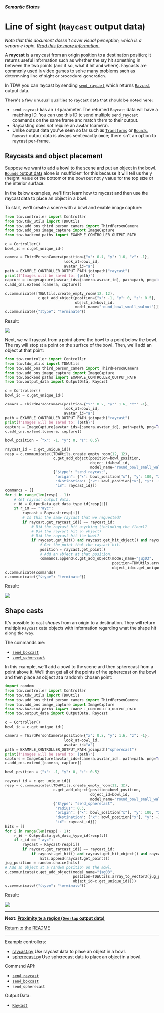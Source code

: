 ##### Semantic States

# Line of sight (`Raycast` output data)

*Note that this document doesn't cover visual perception, which is a separate topic. [Read this for more information.](../visual_perception/overview.md)*

A **raycast** is a ray cast from an origin position to a destination position; it returns useful information such as whether the ray hit something in between the two points (and if so, what it hit and where). Raycasts are commonly used in video games to solve many problems such as determining line of sight or procedural generation. 

In TDW, you can raycast by sending [`send_raycast`](../../api/command_api.md#send_raycast) which returns [`Raycast`](../../api/output_data.md#Raycast) output data.

There's a few unusual qualities to raycast data that should be noted here:

- `send_raycast` has an `id` parameter. The returned `Raycast` data will have a matching ID. You can use this ID to send multiple `send_raycast` commands on the same frame and match them to their output.
- Raycasting does *not* require an avatar (camera).
- Unlike output data you've seen so far such as [`Transforms`](../core_concepts/output_data.md) or [`Bounds`](bounds.md), `Raycast` output data is always sent exactly once; there isn't an option to raycast per-frame.

## Raycasts and object placement

Suppose we want to add a bowl to the scene and put an object in the bowl. [`Bounds` output data](bounds.md) alone is insufficient for this because it will tell us the y (height) value of the bottom of the bowl but not y value for the top side of the interior surface.

In the below examples, we'll  first learn how to raycast and then use the raycast data to place an object in a bowl.

To start, we'll create a scene with a bowl and enable image capture:

```python
from tdw.controller import Controller
from tdw.tdw_utils import TDWUtils
from tdw.add_ons.third_person_camera import ThirdPersonCamera
from tdw.add_ons.image_capture import ImageCapture
from tdw.backend.paths import EXAMPLE_CONTROLLER_OUTPUT_PATH

c = Controller()
bowl_id = c.get_unique_id()

camera = ThirdPersonCamera(position={"x": 0.5, "y": 1.6, "z": -1},
                           look_at=bowl_id,
                           avatar_id="a")
path = EXAMPLE_CONTROLLER_OUTPUT_PATH.joinpath("raycast")
print(f"Images will be saved to: {path}")
capture = ImageCapture(avatar_ids=[camera.avatar_id], path=path, png=True)
c.add_ons.extend([camera, capture])

c.communicate([TDWUtils.create_empty_room(12, 12),
               c.get_add_object(position={"x": -1, "y": 0, "z": 0.5},
                                object_id=bowl_id,
                                model_name="round_bowl_small_walnut")])
c.communicate({"$type": "terminate"})
```

Result:

![](images/raycast/0.png)

Next, we will raycast from a point above the bowl to a point below the bowl. The ray will stop at a point on the surface of the bowl. Then, we'll add an object at that point:

```python
from tdw.controller import Controller
from tdw.tdw_utils import TDWUtils
from tdw.add_ons.third_person_camera import ThirdPersonCamera
from tdw.add_ons.image_capture import ImageCapture
from tdw.backend.paths import EXAMPLE_CONTROLLER_OUTPUT_PATH
from tdw.output_data import OutputData, Raycast

c = Controller()
bowl_id = c.get_unique_id()

camera = ThirdPersonCamera(position={"x": 0.5, "y": 1.6, "z": -1},
                           look_at=bowl_id,
                           avatar_id="a")
path = EXAMPLE_CONTROLLER_OUTPUT_PATH.joinpath("raycast")
print(f"Images will be saved to: {path}")
capture = ImageCapture(avatar_ids=[camera.avatar_id], path=path, png=True)
c.add_ons.extend([camera, capture])

bowl_position = {"x": -1, "y": 0, "z": 0.5}

raycast_id = c.get_unique_id()
resp = c.communicate([TDWUtils.create_empty_room(12, 12),
                      c.get_add_object(position=bowl_position,
                                       object_id=bowl_id,
                                       model_name="round_bowl_small_walnut"),
                      {"$type": "send_raycast",
                       "origin": {"x": bowl_position["x"], "y": 100, "z": bowl_position["z"]},
                       "destination": {"x": bowl_position["x"], "y": -100, "z": bowl_position["z"]},
                       "id": raycast_id}])
commands = []
for i in range(len(resp) - 1):
    # Get raycast output data.
    r_id = OutputData.get_data_type_id(resp[i])
    if r_id == "rayc":
        raycast = Raycast(resp[i])
        # Is this the same raycast that we requested?
        if raycast.get_raycast_id() == raycast_id:
            # Did the raycast hit anything (including the floor)?
            # Did the raycast hit an object?
            # Did the raycast hit the bowl?
            if raycast.get_hit() and raycast.get_hit_object() and raycast.get_object_id() == bowl_id:
                # Get the point that the raycast hit.
                position = raycast.get_point()
                # Add an object at that position.
                commands.append(c.get_add_object(model_name="jug03",
                                                 position=TDWUtils.array_to_vector3(position),
                                                 object_id=c.get_unique_id()))
c.communicate(commands)
c.communicate({"$type": "terminate"})
```

Result:

![](images/raycast/1.png)

## Shape casts

It's possible to cast *shapes* from an origin to a destination. They will return multiple `Raycast` data objects with information regarding what the shape hit along the way.

The commands are:

-  [`send_boxcast`](../../api/command_api.md#send_boxcast)
-  [`send_spherecast`](../../api/command_api.md#send_spherecast)

In this example, we'll add a bowl to the scene and then spherecast from a point above it. We'll then get all of the points of the spherecast on the bowl and then place an object at a randomly chosen point:

```python
import random
from tdw.controller import Controller
from tdw.tdw_utils import TDWUtils
from tdw.add_ons.third_person_camera import ThirdPersonCamera
from tdw.add_ons.image_capture import ImageCapture
from tdw.backend.paths import EXAMPLE_CONTROLLER_OUTPUT_PATH
from tdw.output_data import OutputData, Raycast

c = Controller()
bowl_id = c.get_unique_id()

camera = ThirdPersonCamera(position={"x": 0.5, "y": 1.6, "z": -1},
                           look_at=bowl_id,
                           avatar_id="a")
path = EXAMPLE_CONTROLLER_OUTPUT_PATH.joinpath("spherecast")
print(f"Images will be saved to: {path}")
capture = ImageCapture(avatar_ids=[camera.avatar_id], path=path, png=True)
c.add_ons.extend([camera, capture])

bowl_position = {"x": -1, "y": 0, "z": 0.5}

raycast_id = c.get_unique_id()
resp = c.communicate([TDWUtils.create_empty_room(12, 12),
                      c.get_add_object(position=bowl_position,
                                       object_id=bowl_id,
                                       model_name="round_bowl_small_walnut"),
                      {"$type": "send_spherecast",
                       "radius": 0.3,
                       "origin": {"x": bowl_position["x"], "y": 100, "z": bowl_position["z"]},
                       "destination": {"x": bowl_position["x"], "y": -100, "z": bowl_position["z"]},
                       "id": raycast_id}])
hits = []
for i in range(len(resp) - 1):
    r_id = OutputData.get_data_type_id(resp[i])
    if r_id == "rayc":
        raycast = Raycast(resp[i])
        if raycast.get_raycast_id() == raycast_id:
            if raycast.get_hit() and raycast.get_hit_object() and raycast.get_object_id() == bowl_id:
                hits.append(raycast.get_point())
jug_position = random.choice(hits)
# Add an object at a random position on the bowl.
c.communicate(c.get_add_object(model_name="jug03",
                               position=TDWUtils.array_to_vector3(jug_position),
                               object_id=c.get_unique_id()))
c.communicate({"$type": "terminate"})
```

Result:

![](images/raycast/spherecast.png)

***

**Next: [Proximity to a region (`Overlap` output data)](overlap.md)**

[Return to the README](../../../README.md)

***

Example controllers:

- [raycast.py](https://github.com/threedworld-mit/tdw/blob/master/Python/example_controllers/semantic_states/raycast.py) Use raycast data to place an object in a bowl.
- [spherecast.py](https://github.com/threedworld-mit/tdw/blob/master/Python/example_controllers/semantic_states/spherecast.py) Use spherecast data to place an object in a bowl.

Command API:

-  [`send_raycast`](../../api/command_api.md#send_raycast)
-  [`send_boxcast`](../../api/command_api.md#send_boxcast)
-  [`send_spherecast`](../../api/command_api.md#send_spherecast)

Output Data:

- [`Raycast`](../../api/output_data.md#Raycast)
